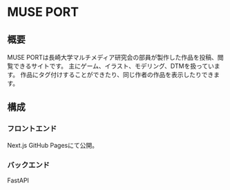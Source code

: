 # MUSE PORT

## 概要

MUSE PORTは長崎大学マルチメディア研究会の部員が製作した作品を投稿、閲覧できるサイトです。
主にゲーム、イラスト、モデリング、DTMを扱っています。
作品にタグ付けすることができたり、同じ作者の作品を表示したりできます。

## 構成

### フロントエンド

Next.js
GitHub Pagesにて公開。

### バックエンド

FastAPI
